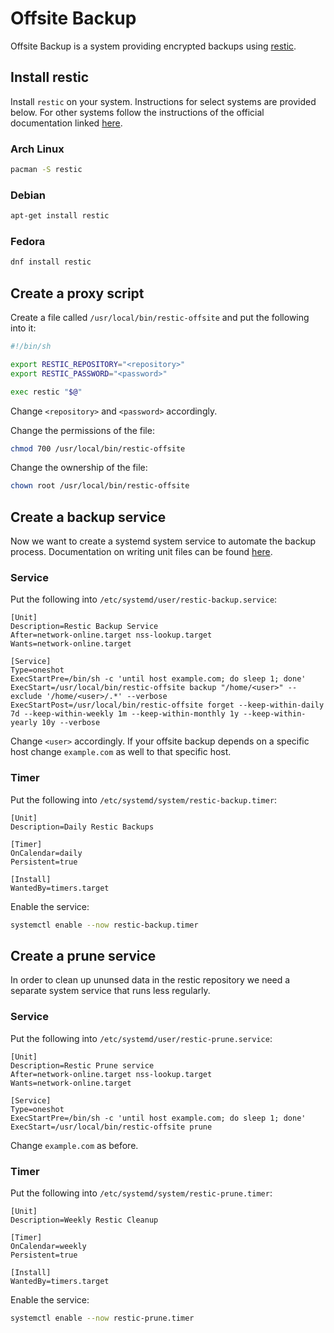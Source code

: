 # Offsite Backup
Offsite Backup is a system providing
encrypted backups using [restic](https://restic.net/).

## Install restic
Install `restic` on your system. Instructions
for select systems are provided below. For 
other systems follow the instructions of the 
official documentation linked 
[here](https://restic.readthedocs.io/en/stable/020_installation.html).

### Arch Linux
```sh
pacman -S restic
```

### Debian
```sh
apt-get install restic
```

### Fedora
```sh
dnf install restic
```

## Create a proxy script
Create a file called `/usr/local/bin/restic-offsite` and 
put the following into it:
```sh
#!/bin/sh

export RESTIC_REPOSITORY="<repository>"
export RESTIC_PASSWORD="<password>"

exec restic "$@"
```
Change `<repository>` and `<password>` accordingly.

Change the permissions of the file:
```sh
chmod 700 /usr/local/bin/restic-offsite
```

Change the ownership of the file:
```sh
chown root /usr/local/bin/restic-offsite
```

## Create a backup service
Now we want to create a systemd system service
to automate the backup process. Documentation
on writing unit files can be found
[here](https://wiki.archlinux.org/title/Systemd#Writing_unit_files).

### Service
Put the following into `/etc/systemd/user/restic-backup.service`:
```
[Unit]
Description=Restic Backup Service
After=network-online.target nss-lookup.target
Wants=network-online.target

[Service]
Type=oneshot
ExecStartPre=/bin/sh -c 'until host example.com; do sleep 1; done'
ExecStart=/usr/local/bin/restic-offsite backup "/home/<user>" --exclude '/home/<user>/.*' --verbose
ExecStartPost=/usr/local/bin/restic-offsite forget --keep-within-daily 7d --keep-within-weekly 1m --keep-within-monthly 1y --keep-within-yearly 10y --verbose
```
Change `<user>` accordingly. If your offsite backup depends on a specific
host change `example.com` as well to that specific host.

### Timer
Put the following into `/etc/systemd/system/restic-backup.timer`:
```
[Unit]
Description=Daily Restic Backups

[Timer]
OnCalendar=daily
Persistent=true

[Install]
WantedBy=timers.target
```

Enable the service:
```sh
systemctl enable --now restic-backup.timer
```

## Create a prune service
In order to clean up ununsed data in the restic repository
we need a separate system service that runs less regularly.

### Service
Put the following into `/etc/systemd/user/restic-prune.service`:
```
[Unit]
Description=Restic Prune service
After=network-online.target nss-lookup.target
Wants=network-online.target

[Service]
Type=oneshot
ExecStartPre=/bin/sh -c 'until host example.com; do sleep 1; done'
ExecStart=/usr/local/bin/restic-offsite prune
```
Change `example.com` as before.

### Timer
Put the following into `/etc/systemd/system/restic-prune.timer`:
```
[Unit]
Description=Weekly Restic Cleanup

[Timer]
OnCalendar=weekly
Persistent=true

[Install]
WantedBy=timers.target
```

Enable the service:
```sh
systemctl enable --now restic-prune.timer
```
